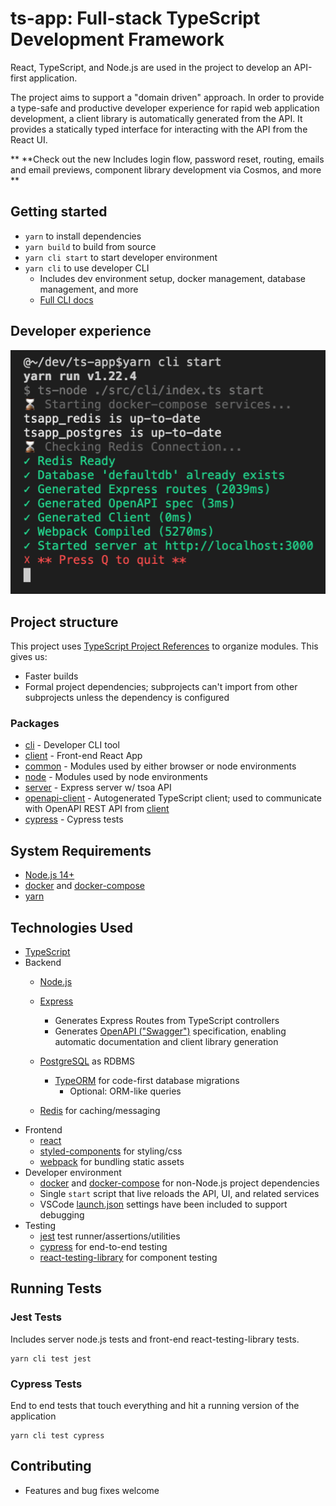 # ts-app: Full-stack TypeScript Development Framework

React, TypeScript, and Node.js are used in the project to develop an API-first application.

The project aims to support a "domain driven" approach. In order to provide a type-safe and productive developer experience for rapid web application development, a client library is automatically generated from the API. It provides a statically typed interface for interacting with the API from the React UI.

** **Check out the new Includes login flow, password reset, routing, emails and email previews, component library development via Cosmos, and more **

## Getting started

- `yarn` to install dependencies
- `yarn build` to build from source
- `yarn cli start` to start developer environment
- `yarn cli` to use developer CLI
    - Includes dev environment setup, docker management, database management, and more
    - [Full CLI docs](./src/cli)

## Developer experience

![alt text](.docs/shell.png "Developer experience")

## Project structure

This project uses [TypeScript Project References](https://www.typescriptlang.org/docs/handbook/project-references.html) to organize modules. This gives us:
- Faster builds
- Formal project dependencies; subprojects can't import from other subprojects unless the dependency is configured

### Packages
- [cli](./src/cli) - Developer CLI tool
- [client](./src/client) - Front-end React App
- [common](./src/common) - Modules used by either browser or node environments
- [node](./src/node) - Modules used by node environments
- [server](./src/server) - Express server w/ tsoa API
- [openapi-client](./src/openapi-client) - Autogenerated TypeScript client; used to communicate with OpenAPI REST API from [client](./src/client)
- [cypress](./src/cypress) - Cypress tests

## System Requirements
- [Node.js 14+](https://nodejs.org/en/download/)
- [docker](https://www.docker.com) and [docker-compose](https://docs.docker.com/compose)
- [yarn](https://yarnpkg.com/en)

## Technologies Used
- [TypeScript](http://www.typescriptlang.org/)
- Backend
    - [Node.js](https://nodejs.org)
    - [Express](https://expressjs.com/)

        - Generates Express Routes from TypeScript controllers
        - Generates [OpenAPI ("Swagger")](https://swagger.io/docs/specification/about) specification, enabling automatic documentation and client library generation
    - [PostgreSQL](https://www.postgresql.org/) as RDBMS
        - [TypeORM](http://typeorm.io) for code-first database migrations
            - Optional: ORM-like queries
    - [Redis](https://redis.io/) for caching/messaging
- Frontend
    - [react](https://reactjs.org/)
    - [styled-components](https://styled-components.com/) for styling/css
    - [webpack](https://webpack.js.org) for bundling static assets
- Developer environment
    - [docker](https://www.docker.com/) and [docker-compose](https://docs.docker.com/compose) for non-Node.js project dependencies
    - Single `start` script that live reloads the API, UI, and related services
    - VSCode [launch.json](./.vscode/launch.json) settings have been included to support debugging
- Testing
    - [jest](https://jestjs.io) test runner/assertions/utilities
    - [cypress](https://www.cypress.io/) for end-to-end testing
    - [react-testing-library](https://testing-library.com/docs/react-testing-library/intro) for component testing

## Running Tests

### Jest Tests

Includes server node.js tests and front-end react-testing-library tests.

```
yarn cli test jest
```

### Cypress Tests

End to end tests that touch everything and hit a running version of the application

```
yarn cli test cypress
```

## Contributing
- Features and bug fixes welcome
